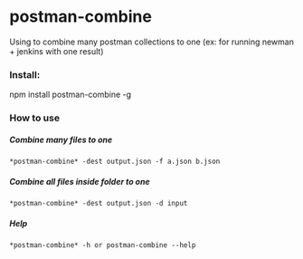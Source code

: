 # postman-combine
Using to combine many postman collections to one (ex: for running newman + jenkins with one result)

### Install:
  npm install postman-combine -g
  
### How to use
  ##### Combine many files to one
    *postman-combine* -dest output.json -f a.json b.json
  
  ##### Combine all files inside folder to one
    *postman-combine* -dest output.json -d input
  
  ##### Help
    *postman-combine* -h or postman-combine --help
